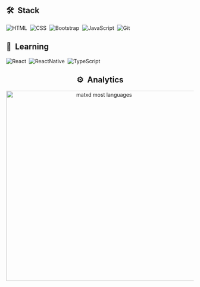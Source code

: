 ## 🛠 &nbsp;Stack

![HTML](https://img.shields.io/badge/HTML5-E34F26?style=for-the-badge&logo=html5&logoColor=white)&nbsp;
![CSS](https://img.shields.io/badge/CSS3-1572B6?style=for-the-badge&logo=css3&logoColor=white)&nbsp;
![Bootstrap](https://img.shields.io/badge/Bootstrap-563D7C?style=for-the-badge&logo=bootstrap&logoColor=white)&nbsp;
![JavaScript](https://img.shields.io/badge/JavaScript-323330?style=for-the-badge&logo=javascript&logoColor=F7DF1E)&nbsp;
![Git](https://img.shields.io/badge/Git-E34F26?style=for-the-badge&logo=git&logoColor=white)&nbsp;

## :memo: &nbsp;Learning

![React](https://img.shields.io/badge/React-323330?style=for-the-badge&logo=react&logoColor=61DAFB)&nbsp;
![ReactNative](https://img.shields.io/badge/React_Native-323330?style=for-the-badge&logo=react&logoColor=61DAFB)&nbsp;
![TypeScript](https://img.shields.io/badge/TypeScript-007ACC?style=for-the-badge&logo=typescript&logoColor=white)&nbsp;

<h2 align="center">⚙️ &nbsp;Analytics</h2>

<p align="center">
  <img width="510em" src="https://github-readme-stats.vercel.app/api/top-langs/?username=matxd&layout=compact&theme=nord" include_all_commits=true alt="matxd most languages" />
</p>
